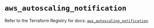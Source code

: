 # `aws_autoscaling_notification`

Refer to the Terraform Registry for docs: [`aws_autoscaling_notification`](https://registry.terraform.io/providers/hashicorp/aws/6.11.0/docs/resources/autoscaling_notification).
